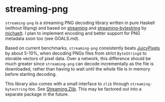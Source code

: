streaming-png
=============

`streaming-png` is a streaming PNG decoding library written in pure Haskell (without libpng) and based on [streaming](https://github.com/michaelt/streaming) and [streaming-bytestring](https://github.com/michaelt/streaming-bytestring) by [michaelt](https://github.com/michaelt). I plan to implement encoding and better support for PNG metadata soon too (see GOALS.md).

Based on current benchmarks, `streaming-png` consistently beats [JuicyPixels](https://github.com/Twinside/Juicy.Pixels) by about 5-10%, when decoding PNGs files from strict `ByteString`s to storable vectors of pixel data. Over a network, this difference should be much greater since `streaming-png` can decode incrementally as the file is downloaded, rather than having to wait until the whole file is in memory before starting decoding.

This library also comes with a small interface to `zlib` through `streaming-bytestring` too. See [Streaming.Zlib](https://github.com/bch29/streaming-png/blob/master/src/Streaming/Zlib.hs). This may be factored out into a separate package in the future.
